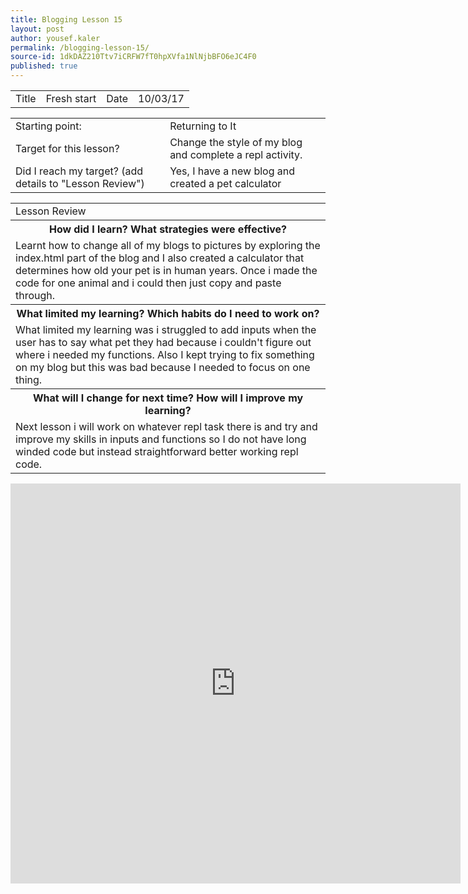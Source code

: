 ```yaml
---
title: Blogging Lesson 15
layout: post
author: yousef.kaler
permalink: /blogging-lesson-15/
source-id: 1dkDAZ210Ttv7iCRFW7fT0hpXVfa1NlNjbBFO6eJC4F0
published: true
---
```

<table>
  <tr>
    <td>Title</td>
    <td>Fresh start</td>
    <td>Date</td>
    <td>10/03/17</td>
  </tr>
</table>


<table>
  <tr>
    <td>Starting point:</td>
    <td>Returning to It </td>
  </tr>
  <tr>
    <td>Target for this lesson?</td>
    <td>Change the style of my blog and complete a repl activity.</td>
  </tr>
  <tr>
    <td>Did I reach my target? 
(add details to "Lesson Review")</td>
    <td>Yes, I have a new blog and created  a pet calculator</td>
  </tr>
</table>


<table>
  <tr>
    <td>Lesson Review</td>
  </tr>
  <tr>
    <th>How did I learn? What strategies were effective? </th>
  </tr>
  <tr>
    <td> Learnt how to change all of my blogs to pictures by exploring the index.html part of the blog and I also created a calculator that determines how old your pet is in human years. Once i made the code for one animal and i could then just copy and paste through.


</td>
  </tr>
  <tr>
    <th>What limited my learning? Which habits do I need to work on? </th>
  </tr>
  <tr>
    <td>What limited my learning was i struggled to add inputs when the user has to say what pet they had because i couldn't figure out where i needed my functions. Also I kept trying to fix something on my blog but this was bad because I needed to focus on one thing.</td>
  </tr>
  <tr>
    <th>What will I change for next time? How will I improve my learning?</th>
  </tr>
  <tr>
    <td>Next lesson i will work on whatever repl task there is and try and improve my skills in inputs and functions so I do not have long winded code but instead straightforward better working repl code. </td>
  </tr>
</table>

<iframe width="720" height="640" src="https://repl.it/JOHV/1" frameborder="0" allowfullscreen></iframe>
